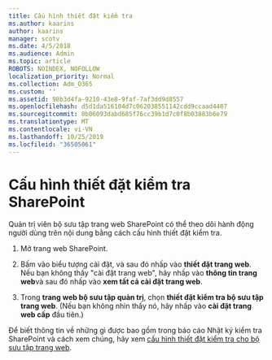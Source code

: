 ```yaml
---
title: Cấu hình thiết đặt kiểm tra
ms.author: kaarins
author: kaarins
manager: scotv
ms.date: 4/5/2018
ms.audience: Admin
ms.topic: article
ROBOTS: NOINDEX, NOFOLLOW
localization_priority: Normal
ms.collection: Adm_O365
ms.custom: ''
ms.assetid: 98b3d4fa-9210-43e8-9faf-7af3dd9d8557
ms.openlocfilehash: d5d1da516104d7c062038551142cdd9ccaad4407
ms.sourcegitcommit: 0b06093dabd685f76cc39b1d7c0f8b03883b6e79
ms.translationtype: MT
ms.contentlocale: vi-VN
ms.lasthandoff: 10/25/2019
ms.locfileid: "36505061"
---
```

# <a name="configure-sharepoint-audit-settings"></a>Cấu hình thiết đặt kiểm tra SharePoint

Quản trị viên bộ sưu tập trang web SharePoint có thể theo dõi hành động người dùng trên nội dung bằng cách cấu hình thiết đặt kiểm tra.
  
1. Mở trang web SharePoint.
    
2. Bấm vào biểu tượng cài đặt, và sau đó nhấp vào **thiết đặt trang web**. Nếu bạn không thấy "cài đặt trang web", hãy nhấp vào **thông tin trang web**và sau đó nhấp vào **xem tất cả cài đặt trang web**.
    
3. Trong **trang web bộ sưu tập quản trị**, chọn **thiết đặt kiểm tra bộ sưu tập trang web**. (Nếu bạn không nhìn thấy nó, hãy nhấp vào **cài đặt trang web cấp** đầu tiên.) 
    
Để biết thông tin về những gì được bao gồm trong báo cáo Nhật ký kiểm tra SharePoint và cách xem chúng, hãy xem [cấu hình thiết đặt kiểm tra cho bộ sưu tập trang web](https://go.microsoft.com/fwlink/?linkid=404050).
  

